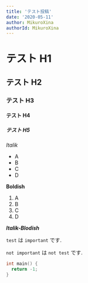 ```yaml
---
title: 'テスト投稿'
date: '2020-05-11'
author: MikuroXina
authorId: MikuroXina
---
```



# テスト H1

## テスト H2

### テスト H3

#### テスト H4

##### テスト H5

*Italik*

- A
- B
- C
- D

**Boldish**

1. A
2. B
3. C
4. D

***Italik-Blodish***

`test` は `important` です.

`not important` は `not test` です.

```cpp
int main() {
  return -1;
}
```
